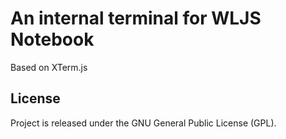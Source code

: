 # An internal terminal for WLJS Notebook
Based on XTerm.js

## License
Project is released under the GNU General Public License (GPL).
